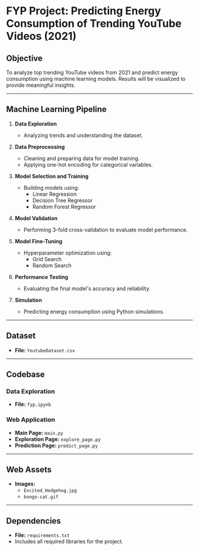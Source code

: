 # FYP Project: Predicting Energy Consumption of Trending YouTube Videos (2021)

## Objective
To analyze top trending YouTube videos from 2021 and predict energy consumption using machine learning models. Results will be visualized to provide meaningful insights.

---

## Machine Learning Pipeline

1. **Data Exploration**
   - Analyzing trends and understanding the dataset.

2. **Data Preprocessing**
   - Cleaning and preparing data for model training.
   - Applying one-hot encoding for categorical variables.

3. **Model Selection and Training**
   - Building models using:
     - Linear Regression
     - Decision Tree Regressor
     - Random Forest Regressor

4. **Model Validation**
   - Performing 3-fold cross-validation to evaluate model performance.

5. **Model Fine-Tuning**
   - Hyperparameter optimization using:
     - Grid Search
     - Random Search

6. **Performance Testing**
   - Evaluating the final model's accuracy and reliability.

7. **Simulation**
   - Predicting energy consumption using Python simulations.

---

## Dataset
- **File:** `YoutubeDataset.csv`

---

## Codebase

### Data Exploration
- **File:** `fyp.ipynb`

### Web Application
- **Main Page:** `main.py`
- **Exploration Page:** `explore_page.py`
- **Prediction Page:** `predict_page.py`

---

## Web Assets
- **Images:**
  - `Excited_Hedgehog.jpg`
  - `bongo-cat.gif`

---

## Dependencies
- **File:** `requirements.txt`
- Includes all required libraries for the project.
